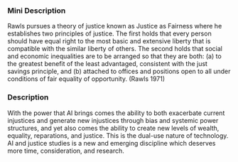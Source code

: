 ### Mini Description

Rawls pursues a theory of justice known as Justice as Fairness where he establishes two principles of justice. The first holds that every person should have equal right to the most basic and extensive liberty that is compatible with the similar liberty of others. The second holds that social and economic inequalities are to be arranged so that they are both: (a) to the greatest benefit of the least advantaged, consistent with the just savings principle, and (b) attached to offices and positions open to all under conditions of fair equality of opportunity. (Rawls 1971) 

### Description

With the power that AI brings comes the ability to both exacerbate current injustices and generate new injustices through bias and systemic power structures, and yet also comes the ability to create new levels of wealth, equality, reparations, and justice. This is the dual-use nature of technology. AI and justice studies is a new and emerging discipline which deserves more time, consideration, and research.
